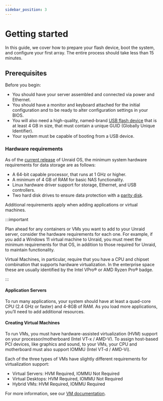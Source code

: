 ```yaml
---
sidebar_position: 3
---
```


# Getting started

In this guide, we cover how to prepare your flash device, boot the system, and configure your first array. The entire process should take less than 15 minutes.

## Prerequisites

Before you begin:

* You should have your server assembled and connected via power and Ethernet.
* You should have a monitor and keyboard attached for the initial configuration and to be ready to alter configuration settings in your BIOS.
* You will also need a high-quality, named-brand [USB flash device](../manual/changing-the-flash-device.md#recommendations-on-buying-usb-drives) that is at least 4 GB in size, that must contain a unique GUID (Globally Unique Identifier).
* Your system must be capable of booting from a USB device.

### Hardware requirements

As of the [current release](https://unraid.net/product) of Unraid OS, the minimum system hardware requirements for data storage are as follows:

* A 64-bit capable processor, that runs at 1 GHz or higher.
* A minimum of 4 GB of RAM for basic NAS functionality.
* Linux hardware driver support for storage, Ethernet, and USB controllers.
* Two hard disk drives to ensure data protection with a [parity disk](/legacy/FAQ/Parity.md).

Additional requirements apply when adding applications or virtual machines.

:::important

Plan ahead for any containers or VMs you want to add to your Unraid server, consider the hardware requirements for each one. For example, if you add a Windows 11 virtual machine to Unraid, you must meet the minimum requirements for that OS, in addition to those required for Unraid, to maintain functionality.

Virtual Machines, in particular, require that you have a CPU and chipset combination that supports hardware virtualization. In the enterprise space these are usually identified by the Intel VPro® or AMD Ryzen Pro® badge.

:::

#### Application Servers

To run many applications, your system should have at least a quad-core CPU (2.4 GHz or faster) and 4-8GB of RAM. As you load more applications, you’ll need to add additional resources.

#### Creating Virtual Machines

To run VMs, you must have hardware-assisted virtualization (HVM) support on your processor/motherboard (Intel VT-x / AMD-V). To assign host-based PCI devices, like graphics and sound, to your VMs, your CPU and motherboard must also support IOMMU (Intel VT-d / AMD-Vi).

Each of the three types of VMs have slightly different requirements for virtualization support:

* Virtual Servers: HVM Required, IOMMU Not Required
* Virtual Desktops: HVM Required, IOMMU Not Required
* Hybrid VMs: HVM Required, IOMMU Required

For more information, see our [VM documentation](../manual/vm/vm-support.md).
